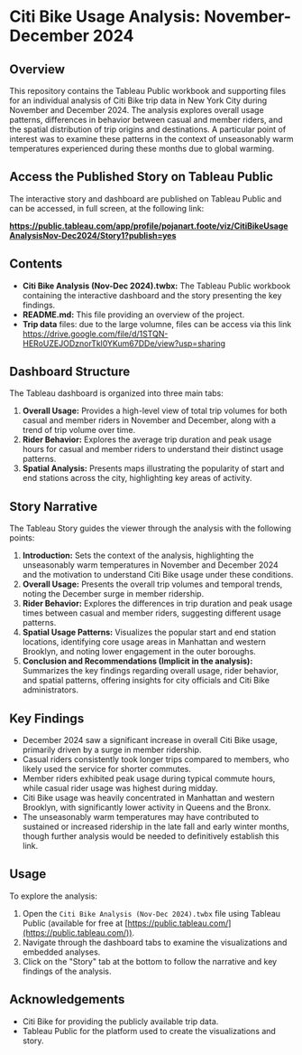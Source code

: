 # Citi Bike Usage Analysis: November-December 2024

## Overview

This repository contains the Tableau Public workbook and supporting files for an individual analysis of Citi Bike trip data in New York City during November and December 2024. The analysis explores overall usage patterns, differences in behavior between casual and member riders, and the spatial distribution of trip origins and destinations. A particular point of interest was to examine these patterns in the context of unseasonably warm temperatures experienced during these months due to global warming.

## Access the Published Story on Tableau Public

The interactive story and dashboard are published on Tableau Public and can be accessed, in full screen,  at the following link:

**https://public.tableau.com/app/profile/pojanart.foote/viz/CitiBikeUsageAnalysisNov-Dec2024/Story1?publish=yes**

## Contents

* **Citi Bike Analysis (Nov-Dec 2024).twbx:** The Tableau Public workbook containing the interactive dashboard and the story presenting the key findings.
* **README.md:** This file providing an overview of the project.
* **Trip data** files: due to the large volumne, files can be access via this link https://drive.google.com/file/d/1STQN-HERoUZEJODznorTkl0YKum67DDe/view?usp=sharing

## Dashboard Structure

The Tableau dashboard is organized into three main tabs:

1.  **Overall Usage:** Provides a high-level view of total trip volumes for both casual and member riders in November and December, along with a trend of trip volume over time.
2.  **Rider Behavior:** Explores the average trip duration and peak usage hours for casual and member riders to understand their distinct usage patterns.
3.  **Spatial Analysis:** Presents maps illustrating the popularity of start and end stations across the city, highlighting key areas of activity.

## Story Narrative

The Tableau Story guides the viewer through the analysis with the following points:

1.  **Introduction:** Sets the context of the analysis, highlighting the unseasonably warm temperatures in November and December 2024 and the motivation to understand Citi Bike usage under these conditions.
2.  **Overall Usage:** Presents the overall trip volumes and temporal trends, noting the December surge in member ridership.
3.  **Rider Behavior:** Explores the differences in trip duration and peak usage times between casual and member riders, suggesting different usage patterns.
4.  **Spatial Usage Patterns:** Visualizes the popular start and end station locations, identifying core usage areas in Manhattan and western Brooklyn, and noting lower engagement in the outer boroughs.
5.  **Conclusion and Recommendations (Implicit in the analysis):** Summarizes the key findings regarding overall usage, rider behavior, and spatial patterns, offering insights for city officials and Citi Bike administrators.

## Key Findings

* December 2024 saw a significant increase in overall Citi Bike usage, primarily driven by a surge in member ridership.
* Casual riders consistently took longer trips compared to members, who likely used the service for shorter commutes.
* Member riders exhibited peak usage during typical commute hours, while casual rider usage was highest during midday.
* Citi Bike usage was heavily concentrated in Manhattan and western Brooklyn, with significantly lower activity in Queens and the Bronx.
* The unseasonably warm temperatures may have contributed to sustained or increased ridership in the late fall and early winter months, though further analysis would be needed to definitively establish this link.

## Usage

To explore the analysis:

1.  Open the `Citi Bike Analysis (Nov-Dec 2024).twbx` file using Tableau Public (available for free at [https://public.tableau.com/](https://public.tableau.com/)).
2.  Navigate through the dashboard tabs to examine the visualizations and embedded analyses.
3.  Click on the "Story" tab at the bottom to follow the narrative and key findings of the analysis.

## Acknowledgements

* Citi Bike for providing the publicly available trip data.
* Tableau Public for the platform used to create the visualizations and story.
